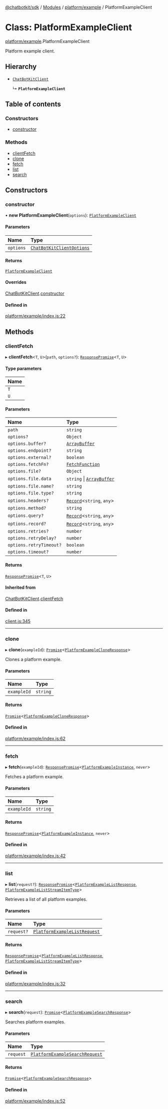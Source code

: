 [@chatbotkit/sdk](../README.md) / [Modules](../modules.md) / [platform/example](../modules/platform_example.md) / PlatformExampleClient

# Class: PlatformExampleClient

[platform/example](../modules/platform_example.md).PlatformExampleClient

Platform example client.

## Hierarchy

- [`ChatBotKitClient`](client.ChatBotKitClient.md)

  ↳ **`PlatformExampleClient`**

## Table of contents

### Constructors

- [constructor](platform_example.PlatformExampleClient.md#constructor)

### Methods

- [clientFetch](platform_example.PlatformExampleClient.md#clientfetch)
- [clone](platform_example.PlatformExampleClient.md#clone)
- [fetch](platform_example.PlatformExampleClient.md#fetch)
- [list](platform_example.PlatformExampleClient.md#list)
- [search](platform_example.PlatformExampleClient.md#search)

## Constructors

### constructor

• **new PlatformExampleClient**(`options`): [`PlatformExampleClient`](platform_example.PlatformExampleClient.md)

#### Parameters

| Name | Type |
| :------ | :------ |
| `options` | [`ChatBotKitClientOptions`](../interfaces/client.ChatBotKitClientOptions.md) |

#### Returns

[`PlatformExampleClient`](platform_example.PlatformExampleClient.md)

#### Overrides

[ChatBotKitClient](client.ChatBotKitClient.md).[constructor](client.ChatBotKitClient.md#constructor)

#### Defined in

[platform/example/index.js:22](https://github.com/chatbotkit/node-sdk/blob/main/packages/sdk/src/platform/example/index.js#L22)

## Methods

### clientFetch

▸ **clientFetch**\<`T`, `U`\>(`path`, `options?`): [`ResponsePromise`](client.ResponsePromise.md)\<`T`, `U`\>

#### Type parameters

| Name |
| :------ |
| `T` |
| `U` |

#### Parameters

| Name | Type |
| :------ | :------ |
| `path` | `string` |
| `options?` | `Object` |
| `options.buffer?` | [`ArrayBuffer`]( https://developer.mozilla.org/docs/Web/JavaScript/Reference/Global_Objects/ArrayBuffer ) |
| `options.endpoint?` | `string` |
| `options.external?` | `boolean` |
| `options.fetchFn?` | [`FetchFunction`](../modules/client.md#fetchfunction) |
| `options.file?` | `Object` |
| `options.file.data` | `string` \| [`ArrayBuffer`]( https://developer.mozilla.org/docs/Web/JavaScript/Reference/Global_Objects/ArrayBuffer ) |
| `options.file.name?` | `string` |
| `options.file.type?` | `string` |
| `options.headers?` | [`Record`]( https://www.typescriptlang.org/docs/handbook/utility-types.html#recordkeys-type )\<`string`, `any`\> |
| `options.method?` | `string` |
| `options.query?` | [`Record`]( https://www.typescriptlang.org/docs/handbook/utility-types.html#recordkeys-type )\<`string`, `any`\> |
| `options.record?` | [`Record`]( https://www.typescriptlang.org/docs/handbook/utility-types.html#recordkeys-type )\<`string`, `any`\> |
| `options.retries?` | `number` |
| `options.retryDelay?` | `number` |
| `options.retryTimeout?` | `boolean` |
| `options.timeout?` | `number` |

#### Returns

[`ResponsePromise`](client.ResponsePromise.md)\<`T`, `U`\>

#### Inherited from

[ChatBotKitClient](client.ChatBotKitClient.md).[clientFetch](client.ChatBotKitClient.md#clientfetch)

#### Defined in

[client.js:345](https://github.com/chatbotkit/node-sdk/blob/main/packages/sdk/src/client.js#L345)

___

### clone

▸ **clone**(`exampleId`): [`Promise`]( https://developer.mozilla.org/docs/Web/JavaScript/Reference/Global_Objects/Promise )\<[`PlatformExampleCloneResponse`](../modules/platform_example_v1.md#platformexamplecloneresponse)\>

Clones a platform example.

#### Parameters

| Name | Type |
| :------ | :------ |
| `exampleId` | `string` |

#### Returns

[`Promise`]( https://developer.mozilla.org/docs/Web/JavaScript/Reference/Global_Objects/Promise )\<[`PlatformExampleCloneResponse`](../modules/platform_example_v1.md#platformexamplecloneresponse)\>

#### Defined in

[platform/example/index.js:62](https://github.com/chatbotkit/node-sdk/blob/main/packages/sdk/src/platform/example/index.js#L62)

___

### fetch

▸ **fetch**(`exampleId`): [`ResponsePromise`](client.ResponsePromise.md)\<[`PlatformExampleInstance`](../modules/platform_example_v1.md#platformexampleinstance), `never`\>

Fetches a platform example.

#### Parameters

| Name | Type |
| :------ | :------ |
| `exampleId` | `string` |

#### Returns

[`ResponsePromise`](client.ResponsePromise.md)\<[`PlatformExampleInstance`](../modules/platform_example_v1.md#platformexampleinstance), `never`\>

#### Defined in

[platform/example/index.js:42](https://github.com/chatbotkit/node-sdk/blob/main/packages/sdk/src/platform/example/index.js#L42)

___

### list

▸ **list**(`request?`): [`ResponsePromise`](client.ResponsePromise.md)\<[`PlatformExampleListResponse`](../modules/platform_example_v1.md#platformexamplelistresponse), [`PlatformExampleListStreamItemType`](../modules/platform_example_v1.md#platformexampleliststreamitemtype)\>

Retrieves a list of all platform examples.

#### Parameters

| Name | Type |
| :------ | :------ |
| `request?` | [`PlatformExampleListRequest`](../modules/platform_example_v1.md#platformexamplelistrequest) |

#### Returns

[`ResponsePromise`](client.ResponsePromise.md)\<[`PlatformExampleListResponse`](../modules/platform_example_v1.md#platformexamplelistresponse), [`PlatformExampleListStreamItemType`](../modules/platform_example_v1.md#platformexampleliststreamitemtype)\>

#### Defined in

[platform/example/index.js:32](https://github.com/chatbotkit/node-sdk/blob/main/packages/sdk/src/platform/example/index.js#L32)

___

### search

▸ **search**(`request`): [`Promise`]( https://developer.mozilla.org/docs/Web/JavaScript/Reference/Global_Objects/Promise )\<[`PlatformExampleSearchResponse`](../modules/platform_example_v1.md#platformexamplesearchresponse)\>

Searches platform examples.

#### Parameters

| Name | Type |
| :------ | :------ |
| `request` | [`PlatformExampleSearchRequest`](../modules/platform_example_v1.md#platformexamplesearchrequest) |

#### Returns

[`Promise`]( https://developer.mozilla.org/docs/Web/JavaScript/Reference/Global_Objects/Promise )\<[`PlatformExampleSearchResponse`](../modules/platform_example_v1.md#platformexamplesearchresponse)\>

#### Defined in

[platform/example/index.js:52](https://github.com/chatbotkit/node-sdk/blob/main/packages/sdk/src/platform/example/index.js#L52)
